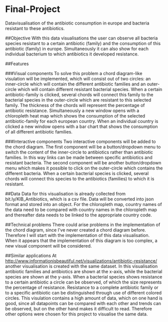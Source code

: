 Final-Project
==================
Datavisualisation of the antibiotic consumption in europe and bacteria resistant to these antibiotics.

##Objective
With this data visualisations the user can observe all bacteria species resistant to a certain antibiotic (family) and the consumption of this antibiotic (family) in europe. Simultaneously it can also show for each individual bacterium to which antibiotics it developed resistance. 

##Features

###Visual components
To solve this problem a chord diagram-like visulation will be implemented, which will consist out of two circles: an inner-circle which will contain the different antibiotic families and an outer-circle which will contain different resistant bacterial species. When a certain antibiotic-family is clicked, several chords will connect this family to the bacterial species in the outer-circle which are resistant to this selected family. The thickness of the chords will represent the percentage of antibiotic resistance. Simultaneously a new window opens with a chloropleth heat map which shows the consumption of the selected antibiotic-family for each european country. When an individual country is clicked a new window opens with a bar chart that shows the consumption of all different antibiotic families.

###Interactive components
Two interactive components will be added to the chord diagram. The first component will be a button/dropdown menu to switch the content of the inner-circle to antibiotics rather than antibiotic families. In this way links can be made between specific antibiotics and resistant bacteria. The second component will be another button/dropdown menu which makes it possible to click on the outer-circle which contains the different bacteria. When a certain bacterial species is clicked, several chords will connect this species to the antibiotics (families) to which it is resistant.

##Data
Data for this visualisation is already collected from bit.ly/KIB_Antibiotics, which is a csv file. Data will be converted into json format and stored into an object. For the chloropleth map, country names of the data need to be compared with country names in the chloropleth map and thereafter data needs to be linked to the appropriate country code. 

##Technical problems
There could arise problems in the implementation of the chord diagram, since I've never created a chord diagram before. Therefore I will start with the implementation of this data visualisation. When it appears that the implementation of this diagram is too complex, a new visual component will be considered.

##Similar applications
At http://www.informationisbeautiful.net/visualizations/antibiotic-resistance/ another visualisation is created with the same dataset. In this visualisation antibiotic families and antibiotics are shown at the x-axis, while the bacterial species are shown at the y-axis. When a bacterial species shows resistance to a certain antibiotic a circle can be observed, of which the size represents the percentage of resistance. Resistance to a complete antibiotic family or to a specific antibiotic can be distinguished through use of different colored circles. This visulation contains a high amount of data, which on one hand is good, since all datapoints can be compared with each other and trends can be observed, but on the other hand makes it difficult to read. Therefore other options were chosen for this project to visualise the same data.


